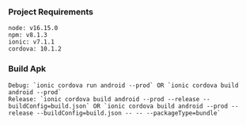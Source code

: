 ### Project Requirements
    node: v16.15.0
    npm: v8.1.3
    ionic: v7.1.1
    cordova: 10.1.2
### Build Apk
    Debug: `ionic cordova run android --prod` OR `ionic cordova build android --prod`
    Release: `ionic cordova build android --prod --release --buildConfig=build.json` OR `ionic cordova build android --prod --release --buildConfig=build.json -- -- --packageType=bundle`
    